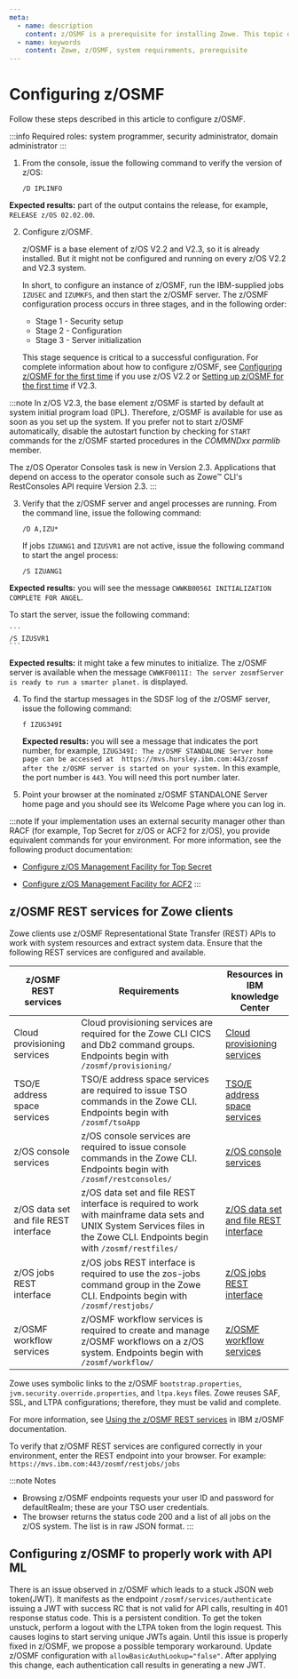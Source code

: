 ```yaml
---
meta:
  - name: description
    content: z/OSMF is a prerequisite for installing Zowe. This topic describes procedures and tips for meeting z/OSMF requirements for Zowe to work. You can refer to the Knowledge Center of IBM z/OS Management Facility for detailed information. 
  - name: keywords
    content: Zowe, z/OSMF, system requirements, prerequisite
---
```


# Configuring z/OSMF

Follow these steps described in this article to configure z/OSMF.

:::info Required roles: system programmer, security administrator, domain administrator
:::

1. From the console, issue the following command to verify the version of z/OS:
    ```
    /D IPLINFO
    ```
  **Expected results:** part of the output contains the release, for example, `RELEASE z/OS 02.02.00`.

2. Configure z/OSMF.

    z/OSMF is a base element of z/OS V2.2 and V2.3, so it is already installed. But it might not be configured and running on every z/OS V2.2 and V2.3 system.

    In short, to configure an instance of z/OSMF, run the IBM-supplied jobs `IZUSEC` and `IZUMKFS`, and then start the z/OSMF server.
    The z/OSMF configuration process occurs in three stages, and in the following order:
    - Stage 1 - Security setup
    - Stage 2 - Configuration
    - Stage 3 - Server initialization

   This stage sequence is critical to a successful configuration. For complete information about how to configure z/OSMF, see [Configuring z/OSMF for the first time][56147429] if you use z/OS V2.2 or [Setting up z/OSMF for the first time][56699d6d] if V2.3.

  [56147429]: https://www.ibm.com/support/knowledgecenter/SSLTBW_2.2.0/com.ibm.zos.v2r2.izua300/IZUHPINFO_ConfiguringMain.htm "Configuring z/OSMF"
  [56699d6d]: https://www.ibm.com/support/knowledgecenter/SSLTBW_2.3.0/com.ibm.zos.v2r3.izua300/IZUHPINFO_ConfiguringMain.htm "Setting up z/OSMF for the first time"

  :::note
  In z/OS V2.3, the base element z/OSMF is started by default at system initial program load (IPL). Therefore, z/OSMF is available for use as soon as you set up the system. If you prefer not to start z/OSMF automatically, disable the autostart function by checking for `START` commands for the z/OSMF started procedures in the _COMMNDxx parmlib_ member.

  The z/OS Operator Consoles task is new in Version 2.3. Applications that depend on access to the operator console such as Zowe&trade; CLI's RestConsoles API require Version 2.3.
  :::

3. Verify that the z/OSMF server and angel processes are running. From the command line, issue the following command:

    ```
    /D A,IZU*
    ```

    If jobs `IZUANG1` and `IZUSVR1` are not active, issue the following command to start the angel process:

    ```
    /S IZUANG1
    ```
  **Expected results:** you will see the message `CWWKB0056I INITIALIZATION COMPLETE FOR ANGEL`.
  
  To start the server, issue the following command:

    ```
    /S IZUSVR1
    ```

  **Expected results:** it might take a few minutes to initialize. The z/OSMF server is available when the message `CWWKF0011I: The server zosmfServer is ready to run a smarter planet.` is displayed.

4. To find the startup messages in the SDSF log of the z/OSMF server, issue the following command:

    ```
    f IZUG349I
    ```

    **Expected results:** you will see a message that indicates the port number, for example, `IZUG349I: The z/OSMF STANDALONE Server home page can be accessed at  https://mvs.hursley.ibm.com:443/zosmf after the z/OSMF server is started on your system.` In this example, the port number is `443`. You will need this port number later.

5. Point your browser at the nominated z/OSMF STANDALONE Server home page and you should see its Welcome Page where you can log in.

:::note
If your implementation uses an external security manager other than RACF (for example, Top Secret for z/OS or ACF2 for z/OS), you provide equivalent commands for your environment. For more information, see the following product documentation:

- [Configure z/OS Management Facility for Top Secret](https://techdocs.broadcom.com/content/broadcom/techdocs/us/en/ca-mainframe-software/security/ca-top-secret-for-z-os/16-0/installing/configure-z-os-management-facility-for-ca-top-secret.html)

- [Configure z/OS Management Facility for ACF2](https://techdocs.broadcom.com/us/en/ca-mainframe-software/security/ca-acf2-for-z-os/16-0/installing/configure-z-os-management-facility-for-ca-acf2.html)
:::

## z/OSMF REST services for Zowe clients
Zowe clients use z/OSMF Representational State Transfer (REST) APIs to work with system resources and extract system data. Ensure that the following REST services are configured and available.

  z/OSMF REST services  | Requirements  | Resources in IBM knowledge Center
  ---|---|---
  Cloud provisioning services | Cloud provisioning services are required for the Zowe CLI CICS and Db2 command groups. Endpoints begin with `/zosmf/provisioning/`  | [Cloud provisioning services][aab6df02]
  TSO/E address space services  | TSO/E address space services are required to issue TSO commands in the Zowe CLI. Endpoints begin with `/zosmf/tsoApp`  |  [TSO/E address space services][a5ec5a22]
  z/OS console services  | z/OS console services are required to issue console commands in the Zowe CLI. Endpoints begin with `/zosmf/restconsoles/`  | [z/OS console services][cec53ca4]
  z/OS data set and file REST interface  | z/OS data set and file REST interface is required to work with mainframe data sets and UNIX System Services files in the Zowe CLI. Endpoints begin with `/zosmf/restfiles/`  |  [z/OS data set and file REST interface][6bbf5bfd]
  z/OS jobs REST interface  |z/OS jobs REST interface is required to use the zos-jobs command group in the Zowe CLI. Endpoints begin with `/zosmf/restjobs/`   |  [z/OS jobs REST interface][9d372fb1]
  z/OSMF workflow services  | z/OSMF workflow services is required to create and manage z/OSMF workflows on a z/OS system. Endpoints begin with `/zosmf/workflow/`  | [z/OSMF workflow services][4e443fd6]

  [a5ec5a22]: https://www.ibm.com/docs/en/zos/2.3.0?topic=services-tsoe-address-space "TSO/E address space services"
  [aab6df02]: https://www.ibm.com/docs/en/zos/2.3.0?topic=configuration-preparing-use-cloud-provisioning "Cloud provisioning services"
  [cec53ca4]: https://www.ibm.com/docs/en/zos/2.3.0?topic=services-zos-console "z/OS console"
  [6bbf5bfd]: https://www.ibm.com/docs/en/zos/2.3.0?topic=services-zos-data-set-file-rest-interface "z/OS data set and file interface"
  [9d372fb1]: https://www.ibm.com/docs/en/zos/2.3.0?topic=services-zos-jobs-rest-interface "z/OS jobs interface"
  [4e443fd6]: https://www.ibm.com/docs/en/zos/2.3.0?topic=services-zosmf-workflow "z/OSMF workflow services"  

  Zowe uses symbolic links to the z/OSMF `bootstrap.properties`, `jvm.security.override.properties`, and `ltpa.keys` files. Zowe reuses SAF, SSL, and LTPA configurations; therefore, they must be valid and complete.

  For more information, see [Using the z/OSMF REST services][0c0f6f64] in IBM z/OSMF documentation.

  [0c0f6f64]: https://www.ibm.com/docs/en/zos/2.3.0?topic=guide-using-zosmf-rest-services "Using the z/OSMF REST services"

  To verify that z/OSMF REST services are configured correctly in your environment, enter the REST endpoint into your browser. For example: `https://mvs.ibm.com:443/zosmf/restjobs/jobs`

  :::note Notes

  - Browsing z/OSMF endpoints requests your user ID and password for defaultRealm; these are your TSO user credentials.
  - The browser returns the status code 200 and a list of all jobs on the z/OS system. The list is in raw JSON format.
  :::
  
## Configuring z/OSMF to properly work with API ML

There is an issue observed in z/OSMF which leads to a stuck JSON web token(JWT). It manifests as the endpoint `/zosmf/services/authenticate` issuing a JWT with success RC that is not valid for API calls, resulting in 401 response status code. This is a persistent condition.
To get the token unstuck, perform a logout with the LTPA token from the login request. This causes logins to start serving unique JWTs again.
Until this issue is properly fixed in z/OSMF, we propose a possible temporary workaround. Update z/OSMF configuration with `allowBasicAuthLookup="false"`. After applying this change, each authentication call results in generating a new JWT. 